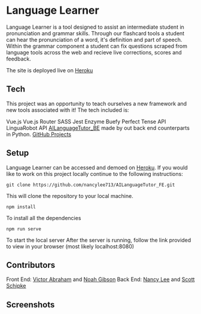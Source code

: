 # Language Learner

Language Learner is a tool designed to assist an intermediate student in pronunciation and grammar skills. Through our flashcard tools a student can hear the pronunciation of a word, it's definition and part of speech. Within the grammar component a student can fix questions scraped from language tools across the web and recieve live corrections, scores and feedback. 

The site is deployed live on [Heroku](https://language-learner-app.herokuapp.com/#/)

## Tech

This project was an opportunity to teach ourselves a new framework and new tools associated with it! The tech included is:

Vue.js
Vue.js Router
SASS
Jest
Enzyme
Buefy
Perfect Tense API
LinguaRobot API
[AILanguageTutor_BE](https://github.com/nancylee713/AILanguageTutor_BE) made by out back end counterparts in Python.
[GitHub Projects](https://github.com/users/nancylee713/projects/1)

## Setup

Language Learner can be accessed and demoed on [Heroku](https://language-learner-app.herokuapp.com/#/).
If you would like to work on this project locally continue to the following instructions: 

`git clone https://github.com/nancylee713/AILanguageTutor_FE.git`

This will clone the repository to your local machine.

`npm install` 

To install all the dependencies

`npm run serve`

To start the local server
After the server is running, follow the link provided to view in your browser (most likely localhost:8080)

## Contributors 

Front End: [Victor Abraham](https://github.com/VPAbraham) and [Noah Gibson](http://github.com/N-Gibson)
Back End: [Nancy Lee](https://github.com/nancylee713) and [Scott Schipke](https://github.com/sschipke)

## Screenshots
